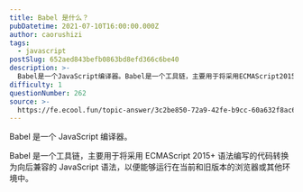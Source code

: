```yaml
---
title: Babel 是什么？
pubDatetime: 2021-07-10T16:00:00.000Z
author: caorushizi
tags:
  - javascript
postSlug: 652aed843befb0863bd8efd366c6be40
description: >-
  Babel是一个JavaScript编译器。Babel是一个工具链，主要用于将采用ECMAScript2015+语法编写的代码转换为向后兼容的JavaScript语法，以便能够运行在当前和旧版本的浏览
difficulty: 1
questionNumber: 262
source: >-
  https://fe.ecool.fun/topic-answer/3c2be850-72a9-42fe-b9cc-60a632f8ac61?orderBy=updateTime&order=desc&tagId=10
---
```


Babel 是一个 JavaScript 编译器。

Babel 是一个工具链，主要用于将采用 ECMAScript 2015+ 语法编写的代码转换为向后兼容的 JavaScript 语法，以便能够运行在当前和旧版本的浏览器或其他环境中。
